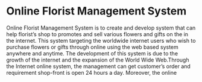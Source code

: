 # Online Florist Management System
 Online Florist Management System is to create and develop system that can help florist’s shop to promotes and sell various flowers and gifts on the in the internet. This system targeting the worldwide internet users who wish to purchase flowers or gifts through online using the web based system anywhere and anytime. The development of this system is due to the growth of the internet and the expansion of the World Wide Web.Through the Internet online system, the management can get customer’s order and requirement shop-front is open 24 hours a day. Moreover, the online
